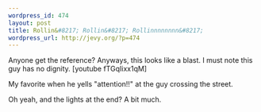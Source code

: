 ```yaml
--- 
wordpress_id: 474
layout: post
title: Rollin&#8217; Rollin&#8217; Rollinnnnnnnn&#8217;
wordpress_url: http://jevy.org/?p=474
---
```

Anyone get the reference?  Anyways, this looks like a blast.  I must note this guy has no dignity.
[youtube fTGqIixx1qM]

My favorite when he yells "attention!!" at the guy crossing the street.

Oh yeah, and the lights at the end?  A bit much.
